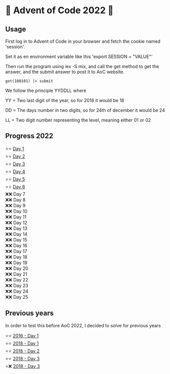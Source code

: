 # 🎄 Advent of Code 2022 🎄

## Usage

First log in to Advent of Code in your browser and fetch the cookie named 'session'.

Set it as en environment variable like this 'export SESSION = "VALUE"'

Then run the program using iex -S mix, and call the get method to get the answer, and the submit answer to post it to AoC website.

`get(180101) |> submit`

We follow the principle YYDDLL where

YY = Two last digit of the year, so for 2018 it would be 18

DD = The days number in two digits, so for 24th of december it would be 24

LL = Two digit number representing the level, meaning either 01 or 02

## Progress 2022

:star::star: [Day 1](/lib/solutions/Solutions.Year2022.Day01.ex) \
:star::star: [Day 2](/lib/solutions/Solutions.Year2022.Day02.ex) \
:star::star: [Day 3](/lib/solutions/Solutions.Year2022.Day03.ex) \
:star::star: [Day 4](/lib/solutions/Solutions.Year2022.Day04.ex) \
:star::star: [Day 5](/lib/solutions/Solutions.Year2022.Day05.ex) \
:star::star: [Day 6](/lib/solutions/Solutions.Year2022.Day06.ex) \
:x::x: Day 7 \
:x::x: Day 8 \
:x::x: Day 9 \
:x::x: Day 10 \
:x::x: Day 11 \
:x::x: Day 12 \
:x::x: Day 13 \
:x::x: Day 14 \
:x::x: Day 15 \
:x::x: Day 16 \
:x::x: Day 17 \
:x::x: Day 18 \
:x::x: Day 19 \
:x::x: Day 20 \
:x::x: Day 21 \
:x::x: Day 22 \
:x::x: Day 23 \
:x::x: Day 24 \
:x::x: Day 25

## Previous years

In order to test this before AoC 2022, I decided to solve for previous years

:star::star: [2016 - Day 1](/lib/solutions/Solutions.Year2016.Day01.ex) \
:star::star: [2018 - Day 1](/lib/solutions/Solutions.Year2018.Day01.ex) \
:star::star: [2018 - Day 2](/lib/solutions/Solutions.Year2018.Day02.ex) \
:star::star: [2018 - Day 3](/lib/solutions/Solutions.Year2018.Day03.ex) \
:star::x: [2018 - Day 3](/lib/solutions/Solutions.Year2018.Day04.ex)

